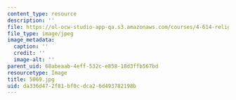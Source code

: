 ```yaml
---
content_type: resource
description: ''
file: https://ol-ocw-studio-app-qa.s3.amazonaws.com/courses/4-614-religious-architecture-and-islamic-cultures-fall-2002/da336d472f81bf0cdca26d493782198b_5069.jpg
file_type: image/jpeg
image_metadata:
  caption: ''
  credit: ''
  image-alt: ''
parent_uid: 68abeaab-4eff-532c-e858-18d3ffb567bd
resourcetype: Image
title: 5069.jpg
uid: da336d47-2f81-bf0c-dca2-6d493782198b
---
```

